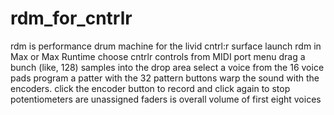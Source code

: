 rdm_for_cntrlr
==============
rdm is performance drum machine for the livid cntrl:r surface
launch rdm in Max or Max Runtime
choose cntrlr controls from MIDI port menu
drag a bunch (like, 128) samples into the drop area
select a voice from the 16 voice pads
program a patter with the 32 pattern buttons
warp the sound with the encoders. click the encoder button to record and click again to stop
potentiometers are unassigned
faders is overall volume of first eight voices
